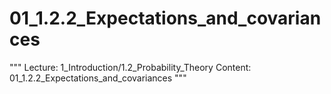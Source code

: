 # 01_1.2.2_Expectations_and_covariances

"""
Lecture: 1_Introduction/1.2_Probability_Theory
Content: 01_1.2.2_Expectations_and_covariances
"""

